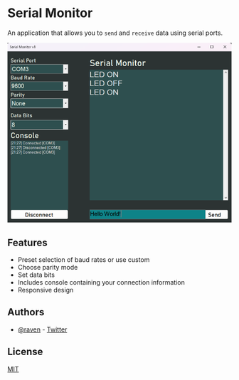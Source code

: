 # Serial Monitor

 
An application that allows you to `send` and `receive` data using serial ports.




![App Screenshot](/imgs/screenshot.png)


## Features


- Preset selection of baud rates or use custom
- Choose parity mode
- Set data bits
- Includes console containing your connection information
- Responsive design

## Authors

- [@raven](https://www.github.com/o7raven) - [Twitter](https://twitter.com/o7ravenxd)


## License

[MIT](https://choosealicense.com/licenses/mit/)

